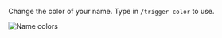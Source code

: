 Change the color of your name. Type in `/trigger color` to use.

![Name colors](https://github.com/VanillaChai/chocolate-tweaks/blob/main/Custom%20Name%20Colors/Name%20colors.png)
